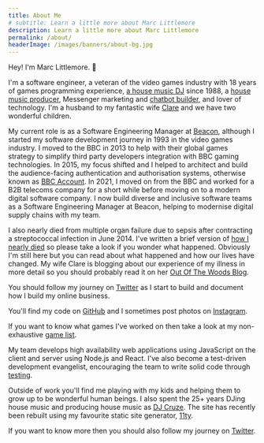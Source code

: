 ```yaml
---
title: About Me
# subtitle: Learn a little more about Marc Littlemore
description: Learn a little more about Marc Littlemore
permalink: /about/
headerImage: /images/banners/about-bg.jpg
---
```


Hey! I'm Marc Littlemore. :wave:

I'm a software engineer, a veteran of the video games industry with 18 years of games programming experience, [a house music DJ](https://www.djcruze.co.uk) since 1988, a [house music producer](https://soundcloud.com/djcruze), Messenger marketing and [chatbot builder](/bots), and lover of technology. I'm a husband to my fantastic wife [Clare](https://clarelittlemore.com) and we have two wonderful children.

My current role is as a Software Engineering Manager at [Beacon](https://beacon.com), although I started my software development journey in 1993 in the video games industry. I moved to the BBC in 2013 to help with their global games strategy to simplify third party developers integration with BBC gaming technologies. In 2015, my focus shifted and I helped to architect and build the audience-facing authentication and authorisation systems, otherwise known as [BBC Account](https://www.bbc.co.uk/usingthebbc/account/). In 2021, I moved on from the BBC and worked for a B2B telecoms company for a short while before moving on to a modern digital software company. I now build diverse and inclusive software teams as a Software Engineering Manager at Beacon, helping to modernise digital supply chains with my team. 

I also nearly died from multiple organ failure due to sepsis after contracting a streptococcal infection in June 2014. I've written a brief version of [how I nearly died](/how-i-almost-died/) so please take a look if you wonder what happened. Obviously I'm still here but you can read about what happened and how our lives have changed. My wife Clare is blogging about our experience of my illness in more detail so you should probably read it on her [Out Of The Woods Blog](http://outofthewoodsblog.com).

You should follow my journey on [Twitter]({{socialMedia.twitter.url}}) as I start to build and document how I build my online business.

You'll find my code on [GitHub]({{socialMedia.github.url}}) and I sometimes post photos on [Instagram]({{socialMedia.instagram.url}}).

If you want to know what games I've worked on then take a look at my non-exhaustive [game list](/games).

My team develops high availability web applications using JavaScript on the client and server using Node.js and React. I've also become a test-driven development evangelist, encouraging the team to write solid code through [testing](/javascript-testing).

Outside of work you'll find me playing with my kids and helping them to grow up to be wonderful human beings. I also spent the 25+ years DJing house music and producing house music as [DJ Cruze](https://www.djcruze.co.uk/). The site has recently been rebuilt using my favourite static site generator, [11ty](https://www.11ty.dev/).

If you want to know more then you should also follow my journey on [Twitter]({{socialMedia.twitter.url}}).
